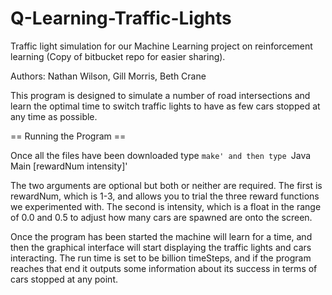 # Q-Learning-Traffic-Lights
Traffic light simulation for our Machine Learning project on reinforcement learning (Copy of bitbucket repo for easier sharing).

Authors: Nathan Wilson, Gill Morris, Beth Crane

This program is designed to simulate a number of road intersections and learn the optimal time to switch traffic lights to have as few cars stopped at any time as possible.

== Running the Program ==

Once all the files have been downloaded type `make' and then type `Java Main [rewardNum intensity]'

The two arguments are optional but both or neither are required. 
The first is rewardNum, which is 1-3, and allows you to trial the three reward functions we experimented with.
The second is intensity, which is a float in the range of 0.0 and 0.5 to adjust how many cars are spawned are onto the screen. 

Once the program has been started the machine will learn for a time, and then the graphical interface will start displaying the traffic lights and cars interacting. The run time is set to be billion timeSteps, and if the program reaches that end it outputs some information about its success in terms of cars stopped at any point.
